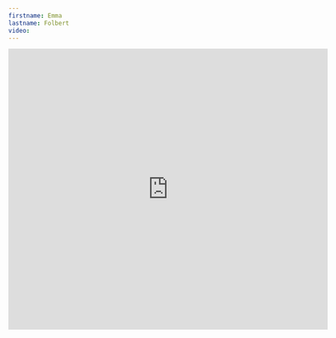 ```yaml
--- 
firstname: Emma
lastname: Folbert
video: 
--- 
```


<iframe src="https://player.vimeo.com/video/560841710" width="640" height="564" frameborder="0" allow="autoplay; fullscreen" allowfullscreen></iframe>
